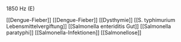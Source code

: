 1850 Hz (E)

[[Dengue-Fieber]]
[[Dengue-Fieber]]
[[Dysthymie]]
[[S. typhimurium Lebensmittelvergiftung]]
[[Salmonella enteriditis Gut]]
[[Salmonella paratyphi]]
[[Salmonella-Infektionen]]
[[Salmonellose]]